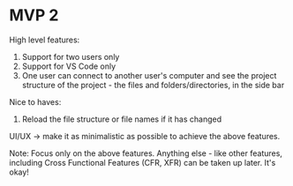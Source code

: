 # MVP 2

High level features:

1. Support for two users only
2. Support for VS Code only
2. One user can connect to another user's computer and
see the project structure of the project - the files and
folders/directories, in the side bar

Nice to haves:
1. Reload the file structure or file names if it has changed

UI/UX -> make it as minimalistic as possible to achieve the above features.

Note: Focus only on the above features. Anything else - like other features,
including Cross Functional Features (CFR, XFR) can be taken up later. It's okay!

